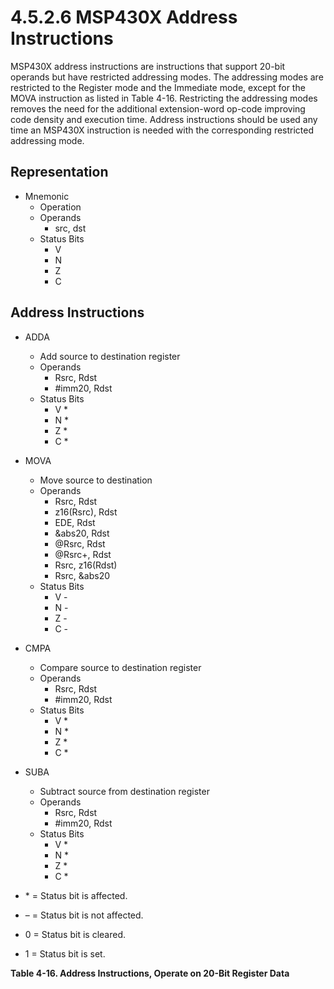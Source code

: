 # 4.5.2.6 MSP430X Address Instructions

MSP430X address instructions are instructions that support 20-bit operands but have restricted addressing modes.
The addressing modes are restricted to the Register mode and the Immediate mode, except for the MOVA instruction
as listed in Table 4-16. Restricting the addressing modes removes the need for the additional extension-word
op-code improving code density and execution time. Address instructions should be used any time an MSP430X
instruction is needed with the corresponding restricted addressing mode.

## Representation

- Mnemonic
  - Operation
  - Operands
    - src, dst
  - Status Bits
    - V
    - N
    - Z
    - C

## Address Instructions

<a id="table-4-16"></a>

- ADDA
  - Add source to destination register
  - Operands
    - Rsrc, Rdst
    - #imm20, Rdst
  - Status Bits
    - V \*
    - N \*
    - Z \*
    - C \*
- MOVA
  - Move source to destination
  - Operands
    - Rsrc, Rdst
    - z16(Rsrc), Rdst
    - EDE, Rdst
    - &abs20, Rdst
    - @Rsrc, Rdst
    - @Rsrc+, Rdst
    - Rsrc, z16(Rdst)
    - Rsrc, &abs20
  - Status Bits
    - V -
    - N -
    - Z -
    - C -
- CMPA
  - Compare source to destination register
  - Operands
    - Rsrc, Rdst
    - #imm20, Rdst
  - Status Bits
    - V \*
    - N \*
    - Z \*
    - C \*
- SUBA

  - Subtract source from destination register
  - Operands
    - Rsrc, Rdst
    - #imm20, Rdst
  - Status Bits
    - V \*
    - N \*
    - Z \*
    - C \*

- \* = Status bit is affected.
- – = Status bit is not affected.
- 0 = Status bit is cleared.
- 1 = Status bit is set.

**Table 4-16. Address Instructions, Operate on 20-Bit Register Data**

